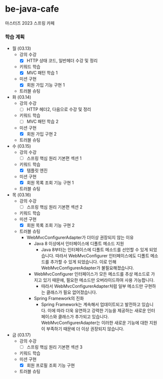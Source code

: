 # be-java-cafe
마스터즈 2023 스프링 카페

### 학습 계획
* 월 (03.13)
  * 강의 수강
    * [x] HTTP 상태 코드, 일반헤더 수강 및 정리
  * 키워드 학습
    * [x] MVC 패턴 학습 1
  * 미션 구현
    * [x] 회원 가입 기능 구현 1
  * 트러블 슈팅
* 화 (03.14)
  * 강의 수강
    * [ ] HTTP 헤더2, 다음으로 수강 및 정리
  * 키워드 학습
    * [ ] MVC 패턴 학습 2
  * 미션 구현
    * [x] 회원 가입 구현 2
  * 트러블 슈팅
* 수 (03.15)
  * 강의 수강
    * [ ] 스프링 핵심 원리 기본편 섹션 1
  * 키워드 학습
    * [x] 템플릿 엔진
  * 미션 구현
    * [x] 회원 목록 조회 기능 구현 1
  * 트러블 슈팅
* 목 (03.16)
  * 강의 수강
    * [ ] 스프링 핵심 원리 기본편 섹션 2
  * 키워드 학습
  * 미션 구현
    * [x] 회원 목록 조회 기능 구현 2
  * 트러블 슈팅
    * WebMvcConfigurerAdapter가 더이상 권장되지 않는 이유
      * Java 8 이상에서 인터페이스에 디폴트 메소드 지원
        * Java 8부터는 인터페이스에 디폴트 메소드를 선언할 수 있게 되었습니다. 따라서 WebMvcConfigurer 인터페이스에도 디폴트 메소드를 추가할 수 있게 되었습니다. 이로 인해 WebMvcConfigurerAdapter가 불필요해졌습니다. 
      * WebMvcConfigurer 인터페이스가 모든 메소드를 추상 메소드로 가지고 있기 때문에, 필요한 메소드만 오버라이드하여 사용 가능합니다. 
        * 따라서 WebMvcConfigurerAdapter처럼 일부 메소드만 구현하는 클래스가 필요 없어졌습니다. 
      * Spring Framework의 진화
        * Spring Framework는 계속해서 업데이트되고 발전하고 있습니다. 이에 따라 더욱 유연하고 강력한 기능을 제공하는 새로운 인터페이스와 클래스가 추가되고 있습니다. WebMvcConfigurerAdapter는 이러한 새로운 기능에 대한 지원이 부족하기 때문에 더 이상 권장되지 않습니다.
* 금 (03.17)
  * 강의 수강
    * [ ] 스프링 핵심 원리 기본편 섹션 3
  * 키워드 학습
  * 미션 구현
    * [x] 회원 프로필 조회 기능 구현
  * 트러블 슈팅
